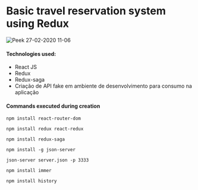 # Basic travel reservation system using Redux

![Peek 27-02-2020 11-06](https://user-images.githubusercontent.com/56132780/75452618-64684700-5951-11ea-8890-dedf3744b5de.gif)

#### Technologies used:
- React JS
- Redux
- Redux-saga
- Criação de API fake em ambiente de desenvolvimento para consumo na aplicação

#### Commands executed during creation

`npm install react-router-dom`

`npm install redux react-redux`

`npm install redux-saga`

`npm install -g json-server`

`json-server server.json -p 3333`

`npm install immer`

`npm install history`
